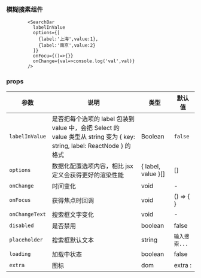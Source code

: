### 模糊搜素组件

```
        <SearchBar 
          labelInValue 
          options={[
            {label:'上海',value:1},
            {label:'南京',value:2}
          ]} 
          onFocu={()=>{}}  
          onChange={val=>console.log('val',val)} 
        />
```
### props

| 参数                 | 说明         | 类型    | 默认值  |
| -------------------- | ------------ | ------- | ------- |
| `labelInValue`           |是否把每个选项的 label 包装到 value 中，会把 Select 的 value 类型从 string 变为 { key: string, label: ReactNode } 的格式       | Boolean | `false` |
| `options`            | 数据化配置选项内容，相比 jsx 定义会获得更好的渲染性能  | { label, value }[] | [] |
| `onChange`           | 时间变化     | void    | -       |
| `onFocus` | 获得焦点时回调   | void    | () => { }       |
| `onChangeText` | 搜索框文字变化   | void    | -       |
| `disabled` | 是否禁用   | boolean    | false       |
| `placeholder` | 	搜索框默认文本   | string    | `输入搜索...`       |
| `loading` | 加载中状态   | boolean    | false      |
| `extra` | 图标   | dom    | extra : <Icon xml={down} size={18} /> |

